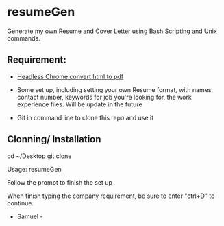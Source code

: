 # resumeGen

Generate my own Resume and Cover Letter using Bash Scripting and Unix commands.

## Requirement:

- [Headless Chrome convert html to pdf](https://developers.google.com/web/updates/2017/04/headless-chrome)

- Some set up, including setting your own Resume format, with names, contact number, keywords for job you're looking for, the work experience files. Will be update in the future

- Git in command line to clone this repo and use it

## Clonning/ Installation

  cd ~/Desktop
  git clone 

Usage: resumeGen

Follow the prompt to finish the set up

When finish typing the company requirement, be sure to enter "ctrl+D" to continue.

- Samuel -
